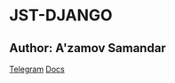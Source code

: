 # JST-DJANGO
## Author: A'zamov Samandar
[Telegram](https://t.me/Azamov_Samandar)
[Docs](https://docs.jscorp.uz)


